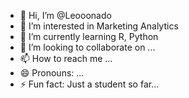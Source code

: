 - 👋 Hi, I’m @Leooonado
- 👀 I’m interested in Marketing Analytics
- 🌱 I’m currently learning R, Python
- 💞️ I’m looking to collaborate on ...
- 📫 How to reach me ...
- 😄 Pronouns: ...
- ⚡ Fun fact: Just a student so far...

<!---
Leooonado/Leooonado is a ✨ special ✨ repository because its `README.md` (this file) appears on your GitHub profile.
You can click the Preview link to take a look at your changes.
--->
